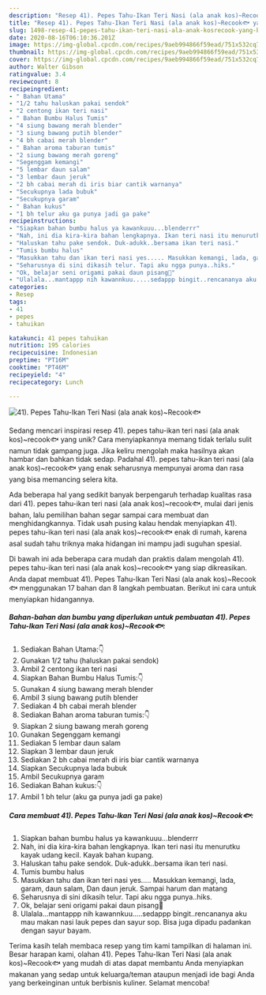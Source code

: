 ```yaml
---
description: "Resep 41). Pepes Tahu-Ikan Teri Nasi (ala anak kos)~Recook🐟 yang Bikin Ngiler"
title: "Resep 41). Pepes Tahu-Ikan Teri Nasi (ala anak kos)~Recook🐟 yang Bikin Ngiler"
slug: 1498-resep-41-pepes-tahu-ikan-teri-nasi-ala-anak-kosrecook-yang-bikin-ngiler
date: 2020-08-16T06:10:36.201Z
image: https://img-global.cpcdn.com/recipes/9aeb994866f59ead/751x532cq70/41-pepes-tahu-ikan-teri-nasi-ala-anak-kosrecook🐟-foto-resep-utama.jpg
thumbnail: https://img-global.cpcdn.com/recipes/9aeb994866f59ead/751x532cq70/41-pepes-tahu-ikan-teri-nasi-ala-anak-kosrecook🐟-foto-resep-utama.jpg
cover: https://img-global.cpcdn.com/recipes/9aeb994866f59ead/751x532cq70/41-pepes-tahu-ikan-teri-nasi-ala-anak-kosrecook🐟-foto-resep-utama.jpg
author: Walter Gibson
ratingvalue: 3.4
reviewcount: 8
recipeingredient:
- " Bahan Utama"
- "1/2 tahu haluskan pakai sendok"
- "2 centong ikan teri nasi"
- " Bahan Bumbu Halus Tumis"
- "4 siung bawang merah blender"
- "3 siung bawang putih blender"
- "4 bh cabai merah blender"
- " Bahan aroma taburan tumis"
- "2 siung bawang merah goreng"
- "Segenggam kemangi"
- "5 lembar daun salam"
- "3 lembar daun jeruk"
- "2 bh cabai merah di iris biar cantik warnanya"
- "Secukupnya lada bubuk"
- "Secukupnya garam"
- " Bahan kukus"
- "1 bh telur aku ga punya jadi ga pake"
recipeinstructions:
- "Siapkan bahan bumbu halus ya kawankuuu...blenderrr"
- "Nah, ini dia kira-kira bahan lengkapnya. Ikan teri nasi itu menurutku kayak udang kecil. Kayak bahan kupang."
- "Haluskan tahu pake sendok. Duk-adukk..bersama ikan teri nasi."
- "Tumis bumbu halus"
- "Masukkan tahu dan ikan teri nasi yes..... Masukkan kemangi, lada, garam, daun salam, Dan daun jeruk. Sampai harum dan matang"
- "Seharusnya di sini dikasih telur. Tapi aku ngga punya..hiks."
- "Ok, belajar seni origami pakai daun pisang💖"
- "Ulalala...mantappp nih kawannkuu.....sedappp bingit..rencananya aku mau makan nasi lauk pepes dan sayur sop. Bisa juga dipadu padankan dengan sayur bayam."
categories:
- Resep
tags:
- 41
- pepes
- tahuikan

katakunci: 41 pepes tahuikan 
nutrition: 195 calories
recipecuisine: Indonesian
preptime: "PT16M"
cooktime: "PT46M"
recipeyield: "4"
recipecategory: Lunch

---
```



![41). Pepes Tahu-Ikan Teri Nasi (ala anak kos)~Recook🐟](https://img-global.cpcdn.com/recipes/9aeb994866f59ead/751x532cq70/41-pepes-tahu-ikan-teri-nasi-ala-anak-kosrecook🐟-foto-resep-utama.jpg)

Sedang mencari inspirasi resep 41). pepes tahu-ikan teri nasi (ala anak kos)~recook🐟 yang unik? Cara menyiapkannya memang tidak terlalu sulit namun tidak gampang juga. Jika keliru mengolah maka hasilnya akan hambar dan bahkan tidak sedap. Padahal 41). pepes tahu-ikan teri nasi (ala anak kos)~recook🐟 yang enak seharusnya mempunyai aroma dan rasa yang bisa memancing selera kita.



Ada beberapa hal yang sedikit banyak berpengaruh terhadap kualitas rasa dari 41). pepes tahu-ikan teri nasi (ala anak kos)~recook🐟, mulai dari jenis bahan, lalu pemilihan bahan segar sampai cara membuat dan menghidangkannya. Tidak usah pusing kalau hendak menyiapkan 41). pepes tahu-ikan teri nasi (ala anak kos)~recook🐟 enak di rumah, karena asal sudah tahu triknya maka hidangan ini mampu jadi suguhan spesial.


Di bawah ini ada beberapa cara mudah dan praktis dalam mengolah 41). pepes tahu-ikan teri nasi (ala anak kos)~recook🐟 yang siap dikreasikan. Anda dapat membuat 41). Pepes Tahu-Ikan Teri Nasi (ala anak kos)~Recook🐟 menggunakan 17 bahan dan 8 langkah pembuatan. Berikut ini cara untuk menyiapkan hidangannya.

<!--inarticleads1-->

##### Bahan-bahan dan bumbu yang diperlukan untuk pembuatan 41). Pepes Tahu-Ikan Teri Nasi (ala anak kos)~Recook🐟:

1. Sediakan  Bahan Utama:👇
1. Gunakan 1/2 tahu (haluskan pakai sendok)
1. Ambil 2 centong ikan teri nasi
1. Siapkan  Bahan Bumbu Halus Tumis:👇
1. Gunakan 4 siung bawang merah blender
1. Ambil 3 siung bawang putih blender
1. Sediakan 4 bh cabai merah blender
1. Sediakan  Bahan aroma taburan tumis:👇
1. Siapkan 2 siung bawang merah goreng
1. Gunakan Segenggam kemangi
1. Sediakan 5 lembar daun salam
1. Siapkan 3 lembar daun jeruk
1. Sediakan 2 bh cabai merah di iris biar cantik warnanya
1. Siapkan Secukupnya lada bubuk
1. Ambil Secukupnya garam
1. Sediakan  Bahan kukus:👇
1. Ambil 1 bh telur (aku ga punya jadi ga pake)




<!--inarticleads2-->

##### Cara membuat 41). Pepes Tahu-Ikan Teri Nasi (ala anak kos)~Recook🐟:

1. Siapkan bahan bumbu halus ya kawankuuu...blenderrr
1. Nah, ini dia kira-kira bahan lengkapnya. Ikan teri nasi itu menurutku kayak udang kecil. Kayak bahan kupang.
1. Haluskan tahu pake sendok. Duk-adukk..bersama ikan teri nasi.
1. Tumis bumbu halus
1. Masukkan tahu dan ikan teri nasi yes..... Masukkan kemangi, lada, garam, daun salam, Dan daun jeruk. Sampai harum dan matang
1. Seharusnya di sini dikasih telur. Tapi aku ngga punya..hiks.
1. Ok, belajar seni origami pakai daun pisang💖
1. Ulalala...mantappp nih kawannkuu.....sedappp bingit..rencananya aku mau makan nasi lauk pepes dan sayur sop. Bisa juga dipadu padankan dengan sayur bayam.




Terima kasih telah membaca resep yang tim kami tampilkan di halaman ini. Besar harapan kami, olahan 41). Pepes Tahu-Ikan Teri Nasi (ala anak kos)~Recook🐟 yang mudah di atas dapat membantu Anda menyiapkan makanan yang sedap untuk keluarga/teman ataupun menjadi ide bagi Anda yang berkeinginan untuk berbisnis kuliner. Selamat mencoba!
